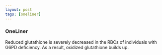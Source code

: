 ```yaml
---
layout: post
tags: [oneliner]
---
```



### OneLiner

Reduced glutathione is severely decreased in the RBCs of individuals with G6PD deficiency. As a result, oxidized glutathione builds up.
